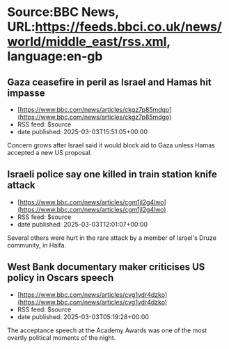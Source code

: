 # Source:BBC News, URL:https://feeds.bbci.co.uk/news/world/middle_east/rss.xml, language:en-gb

## Gaza ceasefire in peril as Israel and Hamas hit impasse
 - [https://www.bbc.com/news/articles/ckgz7p85mdgo](https://www.bbc.com/news/articles/ckgz7p85mdgo)
 - RSS feed: $source
 - date published: 2025-03-03T15:51:05+00:00

Concern grows after Israel said it would block aid to Gaza unless Hamas accepted a new US proposal.

## Israeli police say one killed in train station knife attack
 - [https://www.bbc.com/news/articles/cgm1jl2g4lwo](https://www.bbc.com/news/articles/cgm1jl2g4lwo)
 - RSS feed: $source
 - date published: 2025-03-03T12:01:07+00:00

Several others were hurt in the rare attack by a member of Israel's Druze community, in Haifa.

## West Bank documentary maker criticises US policy in Oscars speech
 - [https://www.bbc.com/news/articles/cvg1vdr4dzko](https://www.bbc.com/news/articles/cvg1vdr4dzko)
 - RSS feed: $source
 - date published: 2025-03-03T05:19:28+00:00

The acceptance speech at the Academy Awards was one of the most overtly political moments of the night.

